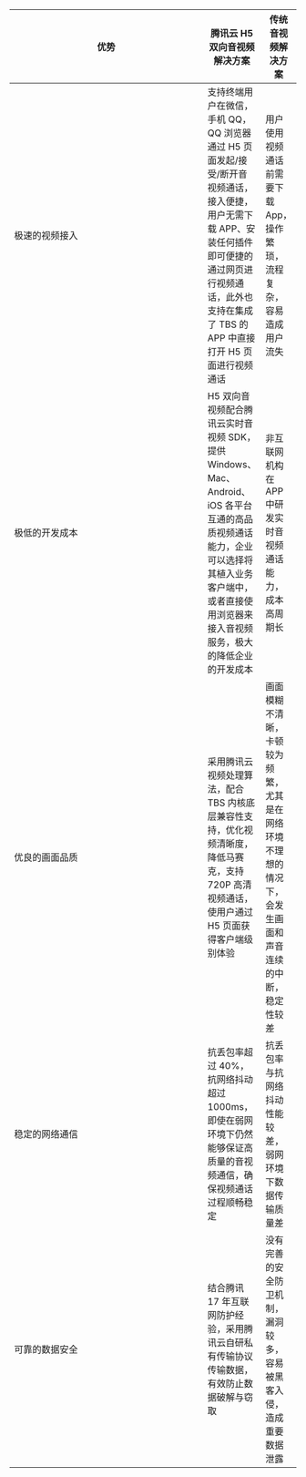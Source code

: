 
<style>
table th:first-of-type {
    width:  890px;
}
</style>

|**优势**	|**腾讯云 H5 双向音视频解决方案**|	**传统音视频解决方案**|
|-------|-------------------------|-----------------|
|极速的视频接入|支持终端用户在微信，手机 QQ，QQ 浏览器通过 H5 页面发起/接受/断开音视频通话，接入便捷，用户无需下载 APP、安装任何插件即可便捷的通过网页进行视频通话，此外也支持在集成了 TBS 的 APP 中直接打开 H5 页面进行视频通话|用户使用视频通话前需要下载 App，操作繁琐，流程复杂，容易造成用户流失|
|极低的开发成本|H5 双向音视频配合腾讯云实时音视频 SDK，提供 Windows、Mac、Android、iOS 各平台互通的高品质视频通话能力，企业可以选择将其植入业务客户端中，或者直接使用浏览器来接入音视频服务，极大的降低企业的开发成本|非互联网机构在 APP 中研发实时音视频通话能力，成本高周期长|
|优良的画面品质|采用腾讯云视频处理算法，配合 TBS 内核底层兼容性支持，优化视频清晰度，降低马赛克，支持 720P 高清视频通话，使用户通过 H5 页面获得客户端级别体验|画面模糊不清晰，卡顿较为频繁，尤其是在网络环境不理想的情况下，会发生画面和声音连续的中断，稳定性较差|
|稳定的网络通信|抗丢包率超过 40%，抗网络抖动超过 1000ms，即使在弱网环境下仍然能够保证高质量的音视频通信，确保视频通话过程顺畅稳定|抗丢包率与抗网络抖动性能较差，弱网环境下数据传输质量差|
|可靠的数据安全|结合腾讯 17 年互联网防护经验，采用腾讯云自研私有传输协议传输数据，有效防止数据破解与窃取|没有完善的安全防卫机制，漏洞较多，容易被黑客入侵，造成重要数据泄露|

